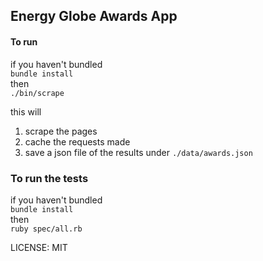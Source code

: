 ## Energy Globe Awards App

#### To run

if you haven't bundled  
`bundle install`  
then  
`./bin/scrape`

this will

1. scrape the pages
2. cache the requests made
3. save a json file of the results under `./data/awards.json`

### To run the tests

if you haven't bundled  
`bundle install`  
then  
`ruby spec/all.rb`

LICENSE: MIT
